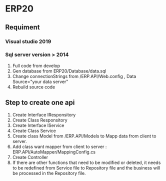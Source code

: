 # ERP20

## Requiment
  ### Visual studio 2019
  ### Sql server version > 2014
1. Full code from develop
2. Gen database from ERP20/Database/data.sql
3. Change connectionStrings from /ERP.API/Web.config , Data Source="your data server"
4. Rebuild source code

## Step to create one api

1. Create Interface IResponsitory
2. Create Class Responsitory
3. Create Interface IService
4. Create Class Service
5. Create class Model from /ERP.API/Models to Mapp data from client to server.
6. Add class want mapper from client to server : ERP.API/AutoMapper/MappingConfig.cs
7. Create Controller
8. If there are other functions that need to be modified or deleted, it needs to be redefined from Service file to Repository file and the business will be processed in the Repository file.
